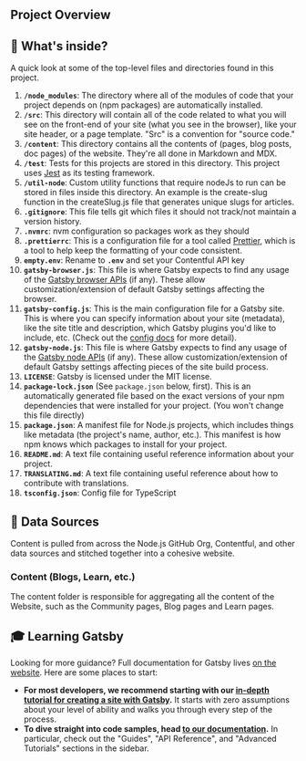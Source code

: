 ## Project Overview

## 🧐 What's inside?

A quick look at some of the top-level files and directories found in this project.

1. **`/node_modules`**: The directory where all of the modules of code that your project depends on (npm packages) are automatically installed.
1. **`/src`**: This directory will contain all of the code related to what you will see on the front-end of your site (what you see in the browser), like your site header, or a page template. "Src" is a convention for "source code."
1. **`/content`**: This directory contains all the contents of (pages, blog posts, doc pages) of the website. They're all done in Markdown and MDX.
1. **`/test`**: Tests for this projects are stored in this directory. This project uses [Jest](https://jestjs.io/) as its testing framework.
1. **`/util-node`**: Custom utility functions that require nodeJs to run can be stored in files inside this directory. An example is the create-slug function in the createSlug.js file that generates unique slugs for articles.
1. **`.gitignore`**: This file tells git which files it should not track/not maintain a version history.
1. **`.nvmrc`**: nvm configuration so packages work as they should
1. **`.prettierrc`**: This is a configuration file for a tool called [Prettier](https://prettier.io/), which is a tool to help keep the formatting of your code consistent.
1. **`empty.env`**: Rename to **`.env`** and set your Contentful API key
1. **`gatsby-browser.js`**: This file is where Gatsby expects to find any usage of the [Gatsby browser APIs](https://www.gatsbyjs.com/docs/browser-apis/) (if any). These allow customization/extension of default Gatsby settings affecting the browser.
1. **`gatsby-config.js`**: This is the main configuration file for a Gatsby site. This is where you can specify information about your site (metadata), like the site title and description, which Gatsby plugins you'd like to include, etc. (Check out the [config docs](https://www.gatsbyjs.com/docs/reference/config-files/gatsby-config/) for more detail).
1. **`gatsby-node.js`**: This file is where Gatsby expects to find any usage of the [Gatsby node APIs](https://www.gatsbyjs.com/docs/reference/config-files/gatsby-node/) (if any). These allow customization/extension of default Gatsby settings affecting pieces of the site build process.
1. **`LICENSE`**: Gatsby is licensed under the MIT license.
1. **`package-lock.json`** (See `package.json` below, first). This is an automatically generated file based on the exact versions of your npm dependencies that were installed for your project. (You won't change this file directly)
1. **`package.json`**: A manifest file for Node.js projects, which includes things like metadata (the project's name, author, etc.). This manifest is how npm knows which packages to install for your project.
1. **`README.md`**: A text file containing useful reference information about your project.
1. **`TRANSLATING.md`**: A text file containing useful reference about how to contribute with translations.
1. **`tsconfig.json`**: Config file for TypeScript

## 📝 Data Sources

Content is pulled from across the Node.js GitHub Org, Contentful, and other data sources and stitched together into a cohesive website.

### Content (Blogs, Learn, etc.)

The content folder is responsible for aggregating all the content of the Website, such as the Community pages, Blog pages and Learn pages.

## 🎓 Learning Gatsby

Looking for more guidance? Full documentation for Gatsby lives [on the website](https://www.gatsbyjs.com/). Here are some places to start:

- **For most developers, we recommend starting with our [in-depth tutorial for creating a site with Gatsby](https://www.gatsbyjs.com/docs/tutorial/).** It starts with zero assumptions about your level of ability and walks you through every step of the process.
- **To dive straight into code samples, head [to our documentation](https://www.gatsbyjs.com/docs/).** In particular, check out the "Guides", "API Reference", and "Advanced Tutorials" sections in the sidebar.
